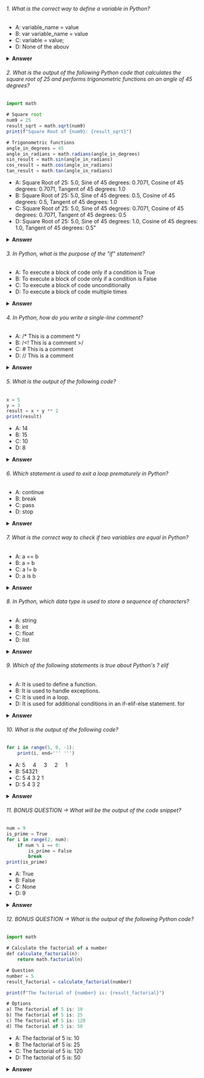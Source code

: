 ###### 1. What is the correct way to define a variable in Python?

- A: variable_name = value
- B: var variable_name = value
- C: variable = value;
- D: None of the abouv

<details><summary><b>Answer</b></summary> 
<p>

#### Correct Answer ->  A: variable_name = value

</p>
</details>

###### 2. What is the output of the following Python code that calculates the square root of 25 and performs trigonometric functions on an angle of 45 degrees?

```javascript
import math

# Square root
num9 = 25
result_sqrt = math.sqrt(num9)
print(f"Square Root of {num9}: {result_sqrt}")

# Trigonometric functions
angle_in_degrees = 45
angle_in_radians = math.radians(angle_in_degrees)
sin_result = math.sin(angle_in_radians)
cos_result = math.cos(angle_in_radians)
tan_result = math.tan(angle_in_radians)

```

- A: Square Root of 25: 5.0, Sine of 45 degrees: 0.7071, Cosine of 45 degrees: 0.7071, Tangent of 45 degrees: 1.0
- B: Square Root of 25: 5.0, Sine of 45 degrees: 0.5, Cosine of 45 degrees: 0.5, Tangent of 45 degrees: 1.0
- C: Square Root of 25: 5.0, Sine of 45 degrees: 0.7071, Cosine of 45 degrees: 0.7071, Tangent of 45 degrees: 0.5
- D: Square Root of 25: 5.0, Sine of 45 degrees: 1.0, Cosine of 45 degrees: 1.0, Tangent of 45 degrees: 0.5"

<details><summary><b>Answer</b></summary>
<p>

#### Correct Answer -> A) Square Root of 25: 5.0, Sine of 45 degrees: 0.7071, Cosine of 45 degrees: 0.7071, Tangent of 45 degrees: 1.0

</p>
</details>

###### 3. In Python, what is the purpose of the "if" statement?

- A: To execute a block of code only if a condition is True
- B: To execute a block of code only if a condition is False
- C: To execute a block of code unconditionally
- D: To execute a block of code multiple times

<details><summary><b>Answer</b></summary>
<p>

#### Correct Answer -> A) To execute a block of code only if a condition is True

</p>
</details>

###### 4. In Python, how do you write a single-line comment?

- A: /* This is a comment */
- B: /<! This is a comment >/
- C: # This is a comment
- D: // This is a comment

<details><summary><b>Answer</b></summary>
<p>

#### Correct Answer -> C: # This is a comment

</p>
</details>

###### 5. What is the output of the following code?

```javascript
x = 5
y = 3
result = x + y ** 2
print(result)

```

- A: 14
- B: 15
- C: 10
- D: 8

<details><summary><b>Answer</b></summary>
<p>

#### Correct Answer -> A: 14

</p>
</details>

###### 6. Which statement is used to exit a loop prematurely in Python?

- A: continue 
- B: break
- C: pass
- D: stop

<details><summary><b>Answer</b></summary>
<p>

#### Correct Answer -> B: break

</p>
</details>

###### 7. What is the correct way to check if two variables are equal in Python?

- A: a == b
- B: a = b
- C: a != b
- D: a is b

<details><summary><b>Answer</b></summary>
<p>

#### Correct Answer -> A: a == b

</p>
</details>

###### 8. In Python, which data type is used to store a sequence of characters?

- A: string
- B: int
- C: float
- D: list

<details><summary><b>Answer</b></summary>
<p>

#### Correct Answer -> A: str

</p>
</details>

###### 9. Which of the following statements is true about Python's ? elif

- A: It is used to define a function.
- B: It is used to handle exceptions.
- C: It is used in a  loop.
- D: It is used for additional conditions in an if-elif-else statement. for

<details><summary><b>Answer</b></summary>
<p>

#### Correct Answer -> D: It is used for additional conditions in an if-elif-else statement. for

</p>
</details>

###### 10. What is the output of the following code?

```javascript
for i in range(5, 0, -1):
    print(i, end=''' ''')
```

- A: 5 $~~~$ 4 $~~~$ 3 $~~~$ 2 $~~~$ 1
- B: 54321
- C: 5 4 3 2 1 
- D: 5 4 3 2

<details><summary><b>Answer</b></summary>
<p>

#### Correct Answer -> C: 5 4 3 2 1
</p>
</details>


###### 11. BONUS QUESTION -> What will be the output of the code snippet?

```javascript
num = 9
is_prime = True
for i in range(2, num):
    if num % i == 0:
        is_prime = False
        break
print(is_prime)

```

- A: True
- B: False
- C: None
- D: 9

<details><summary><b>Answer</b></summary>
<p>

#### Correct Answer -> You tell me :)) 
</p>
</details>


###### 12. BONUS QUESTION -> What is the output of the following Python code?

```javascript
import math

# Calculate the factorial of a number
def calculate_factorial(n):
    return math.factorial(n)

# Question
number = 5
result_factorial = calculate_factorial(number)

print(f"The factorial of {number} is: {result_factorial}")

# Options
a) The factorial of 5 is: 10
b) The factorial of 5 is: 25
c) The factorial of 5 is: 120
d) The factorial of 5 is: 50

```

- A: The factorial of 5 is: 10
- B: The factorial of 5 is: 25
- C: The factorial of 5 is: 120
- D: The factorial of 5 is: 50

<details><summary><b>Answer</b></summary>
<p>

#### Correct Answer -> You tell me :)) 

</p>
</details>

